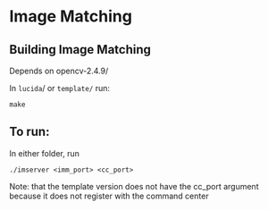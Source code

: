 # Image Matching
## Building Image Matching
Depends on opencv-2.4.9/

In `lucida`/ or `template/` run:
```
make
```

## To run:
In either folder, run
```
./imserver <imm_port> <cc_port>
```
Note: that the template version does not have the cc_port argument because it
does not register with the command center

